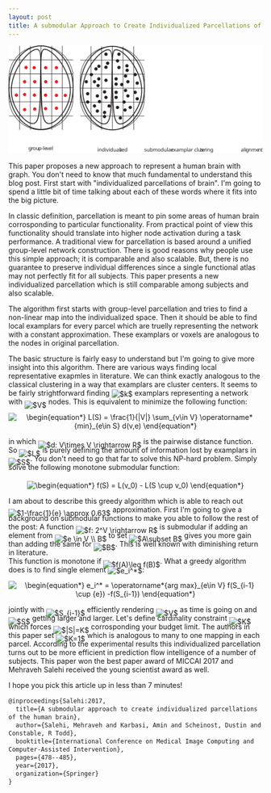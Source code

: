 ```yaml
---
layout: post
title: A submodular Approach to Create Individualized Parcellations of the Human Brain
---
```



<img src="/images/individualized-parcelation.svg?sanitize=true"/>

This paper proposes a new approach to represent a human brain with graph. 
You don't need to know that much fundamental to understand this blog post. 
First start with "individualized parcellations of brain". 
I'm going to spend a little bit of time talking about each of these words where it fits into the big picture. 

In classic definition, parcellation is meant to pin some areas of human brain corrosponding to particular functionality.
From practical point of view this functionality should translate into higher node activation during a task performance.
A traditional view for parcellation is based around a unified group-level network construction.
There is good reasons why people use this simple approach; it is comparable and also scalable.
But, there is no guarantee to preserve individual differences since a single functional atlas may not perfectly fit for all subjects.
This paper presents a new individualized parcellation which is still comparable among subjects and also scalable.   

The algorithm first starts with group-level parcellation and tries to find a non-linear map into the individualized space. 
Then it should be able to find local examplars for every parcel which are truelly representing the network with a constant approximation. 
These examplars or voxels are analogous to the nodes in original parcellation. 

The basic structure is fairly easy to understand but I'm going to give more insight into this algorithm.
There are various ways finding local representative exapmles in literature. 
We can think exactly analogous to the classical clustering in a way that examplars are cluster centers. 
It seems to be fairly strightforward finding <img alt="$k$" style="position:relative; top:2px;" src="https://rawgit.com/dadashkarimi/dadashkarimi.github.io/master/svgs/63bb9849783d01d91403bc9a5fea12a2.svg?sanitize=true"/> examplars representing a network with <img alt="$V$" style="position:relative; top:7px;" src="https://rawgit.com/dadashkarimi/dadashkarimi.github.io/master/svgs/a9a3a4a202d80326bda413b5562d5cd1.svg?sanitize=true"/> nodes. 
This is equivalent to minimize the following function:

<p align="center"><img alt="\begin{equation*}&#10;L(S) = \frac{1}{|V|} \sum_{v\in V} \operatorname*{min}_{e\in S} d(v,e)&#10;\end{equation*}" src="https://rawgit.com/dadashkarimi/dadashkarimi.github.io/master/svgs/57507f369cdd88de7b24c9ae60125760.svg?sanitize=true" align="middle" width="189.8226pt" height="42.18621pt"/></p> 

in which <img alt="$d: V\times V \rightarrow R$" style="position:relative; top:7px;" src="https://rawgit.com/dadashkarimi/dadashkarimi.github.io/master/svgs/75af9f1e53f51bb7d43e0a269eb72640.svg?sanitize=true"/> is the pairwise distance function. 
So <img alt="$L$" style="position:relative; top:7px;" src="https://rawgit.com/dadashkarimi/dadashkarimi.github.io/master/svgs/ddcb483302ed36a59286424aa5e0be17.svg?sanitize=true"/> is purely defining the amount of information lost by examplars in <img alt="$S$" style="position:relative; top:7px;" src="https://rawgit.com/dadashkarimi/dadashkarimi.github.io/master/svgs/e257acd1ccbe7fcb654708f1a866bfe9.svg?sanitize=true"/>.
You don't need to go that far to solve this NP-hard problem. 
Simply solve the following monotone submodular function:

<p align="center"><img alt="\begin{equation*}&#10;f(S) = L(v_0) - L(S \cup v_0)&#10;\end{equation*}" src="https://rawgit.com/dadashkarimi/dadashkarimi.github.io/master/svgs/4ce90c05cbb8a649a8e2d8bb5b634342.svg?sanitize=true" align="middle" width="183.03285pt" height="16.376943pt"/></p>

I am about to describe this greedy algorithm which is able to reach out <img alt="$1-\frac{1}{e} \approx 0.63$" style="position:relative; top:7px;" src="https://rawgit.com/dadashkarimi/dadashkarimi.github.io/master/svgs/b46de78229bbea80956828bd7672c96a.svg?sanitize=true"/> approximation. 
First I'm going to give a background on submodular functions to make you able to follow the rest of the post:
A function <img alt="$f: 2^V \rightarrow R$" style="position:relative; top:7px;" src="https://rawgit.com/dadashkarimi/dadashkarimi.github.io/master/svgs/c3b418c77a2185211b74ec96df8bbda8.svg?sanitize=true"/> is submodular if adding an element from <img alt="$e \in V \\ B$" style="position:relative; top:7px;" src="https://rawgit.com/dadashkarimi/dadashkarimi.github.io/master/svgs/5797aa51d95f43e7f4040aadf71ca282.svg?sanitize=true"/> to set <img alt="$A\subset B$" style="position:relative; top:7px;" src="https://rawgit.com/dadashkarimi/dadashkarimi.github.io/master/svgs/df2b50fa32a9fc56c2b82e00b1789871.svg?sanitize=true"/> gives you more gain than adding the same for <img alt="$B$" style="position:relative; top:7px;" src="https://rawgit.com/dadashkarimi/dadashkarimi.github.io/master/svgs/61e84f854bc6258d4108d08d4c4a0852.svg?sanitize=true"/>.
This is well known with diminishing return in literature.  
This function is monotone if <img alt="$f(A)\leq f(B)$" style="position:relative; top:7px;" src="https://rawgit.com/dadashkarimi/dadashkarimi.github.io/master/svgs/ea3e88ab4c7c6bbf00b73c1dda90ed5a.svg?sanitize=true"/>.
What a greedy algorithm does is to find single element <img alt="$e_i^*$" style="position:relative; top:2px;" src="https://rawgit.com/dadashkarimi/dadashkarimi.github.io/master/svgs/09ea97675fb14fed3278a445a5497699.svg?sanitize=true"/>:
<p align="center"><img alt="\begin{equation*}&#10;e_i^* = \operatorname*{arg max}_{e\in V} f(S_{i-1} \cup {e}) -f(S_{i-1}) &#10;\end{equation*}" src="https://rawgit.com/dadashkarimi/dadashkarimi.github.io/master/svgs/37a892eb10c2a5ce5d409c1dc9e98b6d.svg?sanitize=true" align="middle" width="248.8893pt" height="26.949285pt"/></p>
 
jointly with <img alt="$S_{i-1}$" style="position:relative; top:7px;" src="https://rawgit.com/dadashkarimi/dadashkarimi.github.io/master/svgs/e1ba7f65dbf7a9476a3aeb62c774cfd2.svg?sanitize=true"/> efficiently rendering <img alt="$V$" style="position:relative; top:7px;" src="https://rawgit.com/dadashkarimi/dadashkarimi.github.io/master/svgs/a9a3a4a202d80326bda413b5562d5cd1.svg?sanitize=true"/> as time is going on and <img alt="$S$" style="position:relative; top:7px;" src="https://rawgit.com/dadashkarimi/dadashkarimi.github.io/master/svgs/e257acd1ccbe7fcb654708f1a866bfe9.svg?sanitize=true"/> getting larger and larger.
Let's define cardinality constraint <img alt="$K$" style="position:relative; top:7px;" src="https://rawgit.com/dadashkarimi/dadashkarimi.github.io/master/svgs/d6328eaebbcd5c358f426dbea4bdbf70.svg?sanitize=true"/> which forces <img alt="$|S|=K$" style="position:relative; top:7px;" src="https://rawgit.com/dadashkarimi/dadashkarimi.github.io/master/svgs/84f732208e4c3c597db6fcbe53c45b14.svg?sanitize=true"/> corrosponding your budget limit. 
The authors in this paper set <img alt="$K=1$" style="position:relative; top:7px;" src="https://rawgit.com/dadashkarimi/dadashkarimi.github.io/master/svgs/fd875db432e0720b3d70a7f3b15319b0.svg?sanitize=true"/> which is analogous to many to one mapping in each parcel. 
According to the experimental results this individualized parcellation turns out to be more efficient in prediction flow intelligence of a number of subjects. 
This paper won the best paper award of MICCAI 2017 and Mehraveh Salehi received the young scientist award as well.

I hope you pick this article up in less than 7 minutes!

```
@inproceedings{Salehi:2017,
  title={A submodular approach to create individualized parcellations of the human brain},
  author={Salehi, Mehraveh and Karbasi, Amin and Scheinost, Dustin and Constable, R Todd},
  booktitle={International Conference on Medical Image Computing and Computer-Assisted Intervention},
  pages={478--485},
  year={2017},
  organization={Springer}
}
``` 

